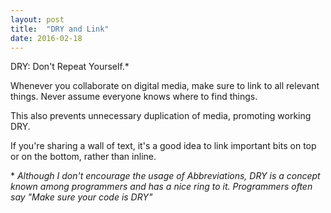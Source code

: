 ```yaml
---
layout: post
title:  "DRY and Link"
date: 2016-02-18
---
```


DRY: Don't Repeat Yourself.*

Whenever you collaborate on digital media,
make sure to link to all relevant things. Never assume
everyone knows where to find things.

This also prevents unnecessary duplication of media,
promoting working DRY.

<!-- more -->

If you're sharing a wall of text,
it's a good idea to link important bits on top
or on the bottom, rather than inline.

\* *Although I don't encourage the usage of Abbreviations,
DRY is a concept known among programmers and has a nice
ring to it. Programmers often say "Make sure your code is DRY"*
